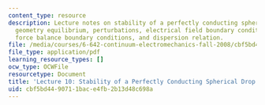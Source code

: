 ```yaml
---
content_type: resource
description: Lecture notes on stability of a perfectly conducting spherical drop,
  geometry equilibrium, perturbations, electrical field boundary conditions, interfacial
  force balance boundary conditions, and dispersion relation.
file: /media/courses/6-642-continuum-electromechanics-fall-2008/cbf5bd4490711bace4fb2b13d48c698a_lec10_f08.pdf
file_type: application/pdf
learning_resource_types: []
ocw_type: OCWFile
resourcetype: Document
title: 'Lecture 10: Stability of a Perfectly Conducting Spherical Drop'
uid: cbf5bd44-9071-1bac-e4fb-2b13d48c698a
---
```


